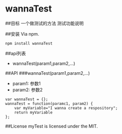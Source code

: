 # wannaTest



##目标
一个做测试的方法
测试功能说明



##安装
Via npm.
```
npm install wannaTest
```



##api列表
* wannaTest(param1,param2,...)



##API
###wannaTest(param1,param2,...)
* param1: 参数1
* param2: 参数2

```
var wannaTest = {};
wannaTest = function(paramc1, param2) {
    var myVariable="I wanna create a respository";
	return myVariable
};
```



##License
myTest  is licensed under the MIT.

